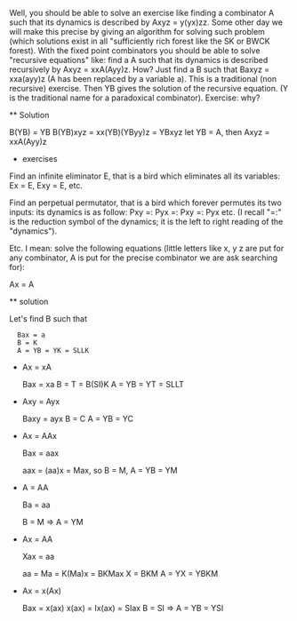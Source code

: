 Well, you should be able to solve an exercise like finding a
combinator A such that its dynamics is described by Axyz =
y(yx)zz. Some other day we will make this precise by giving an
algorithm for solving such problem (which solutions exist in all
"sufficiently rich forest like the SK or BWCK forest). With the fixed
point combinators you should be able to solve "recursive equations"
like: find a A such that its dynamics is described recursively by Axyz
= xxA(Ayy)z. How? Just find a B such that Baxyz = xxa(ayy)z (A has
been replaced by a variable a). This is a traditional (non recursive)
exercise. Then YB gives the solution of the recursive equation. (Y is
the traditional name for a paradoxical combinator). Exercise: why?

** Solution

   B(YB) = YB
   B(YB)xyz = xx(YB)(YByy)z = YBxyz
let YB = A, then
    Axyz = xxA(Ayy)z

* exercises

Find an infinite eliminator E, that is a bird which eliminates all its
variables: Ex = E, Exy = E, etc.

Find an perpetual permutator, that is a bird which forever permutes
its two inputs: its dynamics is as follow: Pxy =: Pyx =: Pxy =: Pyx
etc. (I recall "=:" is the reduction symbol of the dynamics; it is the
left to right reading of the "dynamics").

Etc. I mean: solve the following equations (little letters like x, y z
are put for any combinator, A is put for the precise combinator we are
ask searching for):

Ax = A

** solution

Let's find B such that

      Bax = a
      B = K
      A = YB = YK = SLLK

* Ax = xA

  Bax = xa
  B = T = B(SI)K
  A = YB = YT = SLLT

* Axy = Ayx

  Baxy = ayx
  B = C
  A = YB = YC

* Ax = AAx

  Bax = aax

  aax = (aa)x = Max, so B = M, A = YB = YM

* A = AA

  Ba = aa

  B = M => A = YM

* Ax = AA

  Xax = aa

  aa = Ma = K(Ma)x = BKMax
  X = BKM
  A = YX = YBKM

* Ax = x(Ax)

  Bax = x(ax)
  x(ax) = Ix(ax) = SIax
  B = SI => A = YB = YSI
